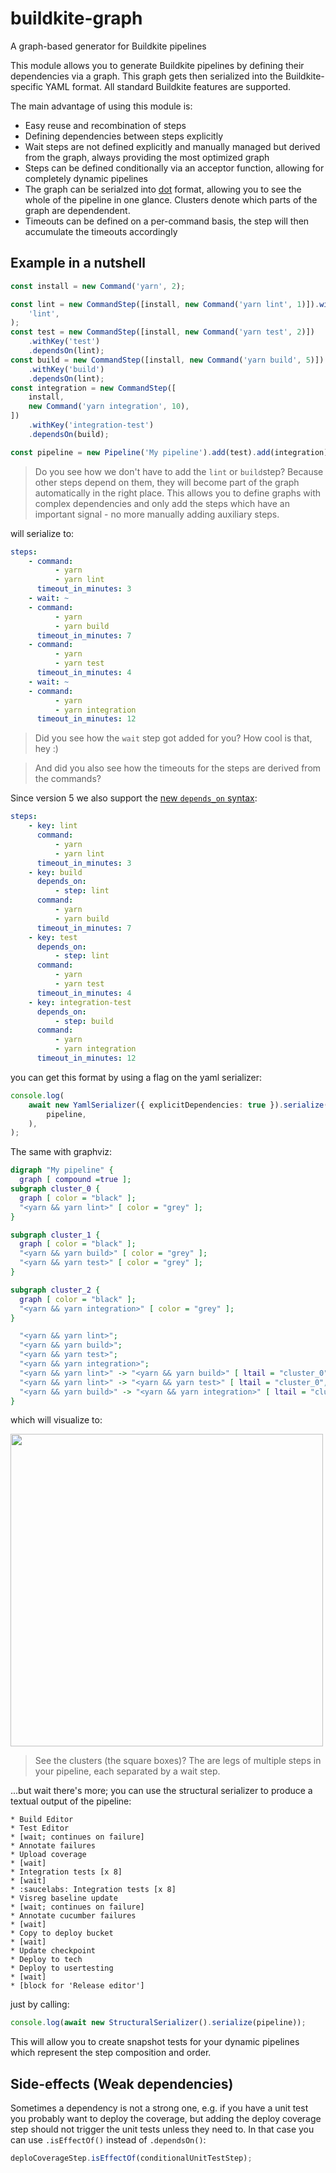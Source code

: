 # buildkite-graph

A graph-based generator for Buildkite pipelines

This module allows you to generate Buildkite pipelines by defining their dependencies via a graph. This graph gets then serialized into the Buildkite-specific YAML format.
All standard Buildkite features are supported.

The main advantage of using this module is:

-   Easy reuse and recombination of steps
-   Defining dependencies between steps explicitly
-   Wait steps are not defined explicitly and manually managed but derived from the graph, always providing the most optimized graph
-   Steps can be defined conditionally via an acceptor function, allowing for completely dynamic pipelines
-   The graph can be serialzed into [dot](https://www.graphviz.org/) format, allowing you to see the whole of the pipeline in one glance. Clusters denote which parts of the graph are dependendent.
-   Timeouts can be defined on a per-command basis, the step will then accumulate the timeouts accordingly

## Example in a nutshell

```ts
const install = new Command('yarn', 2);

const lint = new CommandStep([install, new Command('yarn lint', 1)]).withKey(
    'lint',
);
const test = new CommandStep([install, new Command('yarn test', 2)])
    .withKey('test')
    .dependsOn(lint);
const build = new CommandStep([install, new Command('yarn build', 5)])
    .withKey('build')
    .dependsOn(lint);
const integration = new CommandStep([
    install,
    new Command('yarn integration', 10),
])
    .withKey('integration-test')
    .dependsOn(build);

const pipeline = new Pipeline('My pipeline').add(test).add(integration);
```

> Do you see how we don't have to add the `lint` or `build`step? Because other steps depend on them, they will become part of the graph automatically in the right place. This allows you to define graphs with complex dependencies and only add the steps which have an important signal - no more manually adding auxiliary steps.

will serialize to:

```yaml
steps:
    - command:
          - yarn
          - yarn lint
      timeout_in_minutes: 3
    - wait: ~
    - command:
          - yarn
          - yarn build
      timeout_in_minutes: 7
    - command:
          - yarn
          - yarn test
      timeout_in_minutes: 4
    - wait: ~
    - command:
          - yarn
          - yarn integration
      timeout_in_minutes: 12
```

> Did you see how the `wait` step got added for you? How cool is that, hey :)

> And did you also see how the timeouts for the steps are derived from the commands?

Since version 5 we also support the [new `depends_on` syntax](https://buildkite.com/changelog/84-introducing-pipeline-step-dependencies):

```yaml
steps:
    - key: lint
      command:
          - yarn
          - yarn lint
      timeout_in_minutes: 3
    - key: build
      depends_on:
          - step: lint
      command:
          - yarn
          - yarn build
      timeout_in_minutes: 7
    - key: test
      depends_on:
          - step: lint
      command:
          - yarn
          - yarn test
      timeout_in_minutes: 4
    - key: integration-test
      depends_on:
          - step: build
      command:
          - yarn
          - yarn integration
      timeout_in_minutes: 12
```

you can get this format by using a flag on the yaml serializer:

```ts
console.log(
    await new YamlSerializer({ explicitDependencies: true }).serialize(
        pipeline,
    ),
);
```

The same with graphviz:

```dot
digraph "My pipeline" {
  graph [ compound =true ];
subgraph cluster_0 {
  graph [ color = "black" ];
  "<yarn && yarn lint>" [ color = "grey" ];
}

subgraph cluster_1 {
  graph [ color = "black" ];
  "<yarn && yarn build>" [ color = "grey" ];
  "<yarn && yarn test>" [ color = "grey" ];
}

subgraph cluster_2 {
  graph [ color = "black" ];
  "<yarn && yarn integration>" [ color = "grey" ];
}

  "<yarn && yarn lint>";
  "<yarn && yarn build>";
  "<yarn && yarn test>";
  "<yarn && yarn integration>";
  "<yarn && yarn lint>" -> "<yarn && yarn build>" [ ltail = "cluster_0", lhead = "cluster_1" ];
  "<yarn && yarn lint>" -> "<yarn && yarn test>" [ ltail = "cluster_0", lhead = "cluster_1" ];
  "<yarn && yarn build>" -> "<yarn && yarn integration>" [ ltail = "cluster_1", lhead = "cluster_2" ];
}
```

which will visualize to:

<img src="https://user-images.githubusercontent.com/188038/61578524-b6cfc280-ab3b-11e9-87ab-28fa6be480ff.png" width="500">

> See the clusters (the square boxes)? The are legs of multiple steps in your pipeline, each separated by a wait step.

...but wait there's more; you can use the structural serializer to produce a textual output of the pipeline:

```
* Build Editor
* Test Editor
* [wait; continues on failure]
* Annotate failures
* Upload coverage
* [wait]
* Integration tests [x 8]
* [wait]
* :saucelabs: Integration tests [x 8]
* Visreg baseline update
* [wait; continues on failure]
* Annotate cucumber failures
* [wait]
* Copy to deploy bucket
* [wait]
* Update checkpoint
* Deploy to tech
* Deploy to usertesting
* [wait]
* [block for 'Release editor']
```

just by calling:

```ts
console.log(await new StructuralSerializer().serialize(pipeline));
```

This will allow you to create snapshot tests for your dynamic pipelines which represent the step composition and order.

## Side-effects (Weak dependencies)

Sometimes a dependency is not a strong one, e.g. if you have a unit test you probably want to deploy the coverage, but adding the deploy coverage step should not trigger the unit tests unless they need to. In that case you can use `.isEffectOf()` instead of `.dependsOn()`:

```ts
deploCoverageStep.isEffectOf(conditionalUnitTestStep);
```
